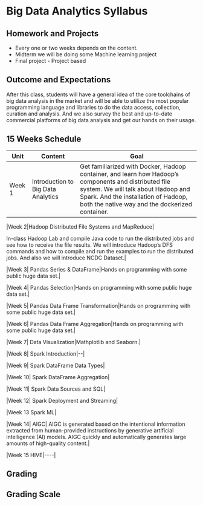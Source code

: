 # Big Data Analytics Syllabus

## Homework and Projects

* Every one or two weeks depends on the content.
* Midterm we will be doing some Machine learning project
* Final project - Project based

## Outcome and Expectations

After this class, students will have a general idea of the core toolchains of big data analysis in the market and will be able to utilize the most popular programming language and libraries to do the data access, collection, curation and analysis. And we also survey the best and up-to-date commercial platforms of big data analysis and get our hands on their usage.

## 15 Weeks Schedule

|Unit  | Content| Goal  |
|------|--------|-------|
|Week 1|Introduction to Big Data Analytics|Get familiarized with Docker, Hadoop container, and learn how Hadoop’s components and distributed file system.  We will talk about Hadoop and Spark. And the installation of Hadoop, both the native way and the dockerized container.|

|Week 2|Hadoop Distributed File Systems and MapReduce|

In-class Hadoop Lab and compile Java code to run the distributed jobs and see how to receive the file results. We will introduce Hadoop’s DFS commands and how to compile and run the examples to run the distributed jobs. And also we will introduce NCDC Dataset.|

|Week 3|  Pandas Series & DataFrame|Hands on programming with some public huge data set.|

|Week 4| Pandas Selection|Hands on programming with some public huge data set.|

|Week 5| Pandas Data Frame Transformation|Hands on programming with some public huge data set.|

|Week 6| Pandas Data Frame Aggregation|Hands on programming with some public huge data set.|

|Week 7| Data Visualization|Mathplotlib and Seaborn.|

|Week 8| Spark Introduction|--|

|Week 9| Spark DataFrame Data Types|

|Week 10| Spark DataFrame Aggregation|

|Week 11| Spark Data Sources and SQL|

|Week 12| Spark Deployment and Streaming|

|Week 13 Spark ML|

|Week 14| AIGC|
AIGC is generated based on the intentional information extracted from human-provided instructions by generative artificial intelligence (AI) models. AIGC quickly and automatically generates large amounts of high-quality content.|

|Week 15 HIVE|----|

## Grading

## Grading Scale